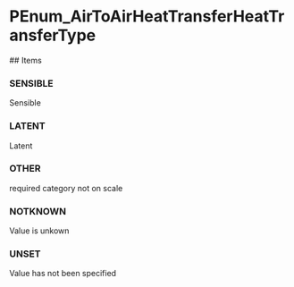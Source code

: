 # PEnum_AirToAirHeatTransferHeatTransferType

<!-- end of definition -->## Items

### SENSIBLE
Sensible

### LATENT
Latent

### OTHER
required category not on scale

### NOTKNOWN
Value is unkown

### UNSET
Value has not been specified
